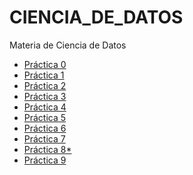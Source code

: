 # CIENCIA_DE_DATOS
Materia de Ciencia de Datos

* [Práctica 0](https://nbviewer.jupyter.org/github/SamatarouKami/CIENCIA_DE_DATOS/blob/master/P0.ipynb)
* [Práctica 1](https://nbviewer.jupyter.org/github/SamatarouKami/CIENCIA_DE_DATOS/blob/master/P1.ipynb)
* [Práctica 2](https://nbviewer.jupyter.org/github/SamatarouKami/CIENCIA_DE_DATOS/blob/master/P2.ipynb)
* [Práctica 3](https://nbviewer.jupyter.org/github/SamatarouKami/CIENCIA_DE_DATOS/blob/master/P3.ipynb)
* [Práctica 4]()
* [Práctica 5](https://nbviewer.jupyter.org/github/SamatarouKami/CIENCIA_DE_DATOS/blob/master/P5.ipynb)
* [Práctica 6](https://nbviewer.jupyter.org/github/SamatarouKami/CIENCIA_DE_DATOS/blob/master/P6.ipynb)
* [Práctica 7](https://nbviewer.jupyter.org/github/SamatarouKami/CIENCIA_DE_DATOS/blob/master/P7.ipynb)
* [Práctica 8*](https://nbviewer.jupyter.org/github/SamatarouKami/CIENCIA_DE_DATOS/blob/master/P8.ipynb)
* [Práctica 9](https://nbviewer.jupyter.org/github/SamatarouKami/CIENCIA_DE_DATOS/blob/master/P9.ipynb)
